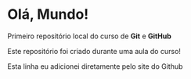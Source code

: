 # Olá, Mundo!
 Primeiro repositório local do curso de **Git** e **GitHub**

 Este repositório foi criado durante uma aula do curso!

 Esta linha eu adicionei diretamente pelo site do Github
